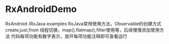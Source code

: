 # RxAndroidDemo
RxAndroid /RxJava examples 
RxJava常用使用方法，Observable的创建方式create,just,from
线程切换，map(),flatmap(),filter使用等，后续慢慢添加使用方法
代码每项功能有数字表示，放开每项功能注释即可查看运行
